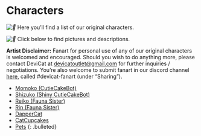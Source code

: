 # Characters

*![💜](https://s.w.org/images/core/emoji/2.2.1/svg/1f49c.svg)* Here you’ll find a list of our original characters.

*![💜](https://s.w.org/images/core/emoji/2.2.1/svg/1f49c.svg)* Click below to find pictures and descriptions.

**Artist Disclaimer:** Fanart for personal use of any of our original
characters is welcomed and encouraged. Should you wish to do anything
more, please contact DeviCat at devicatoutlet@gmail.com for further
inquiries / negotiations. You’re also welcome to submit fanart in our
discord channel [here](https://discordapp.com/invite/devicat), called
#devicat-fanart (under “Sharing”).

* [Momoko (CutieCakeBot)](momoko)
* [Shizuko (Shiny CutieCakeBot)](shizuko)
* [Reiko (Fauna Sister)](reiko)
* [Rin (Fauna Sister)](rin)
* [DapperCat](dappercat)
* [CatCupcakes](catcupcakes)
* [Pets](pets)
{: .bulleted}
